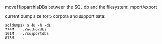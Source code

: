 move HipparchiaDBs between the SQL db and the filesystem: import/export

current dump size for 5 corpora and support data:

    sqldumps/ $ du -h -d1
    774M	./authordbs
    101M	./supportdbs
    875M	.

